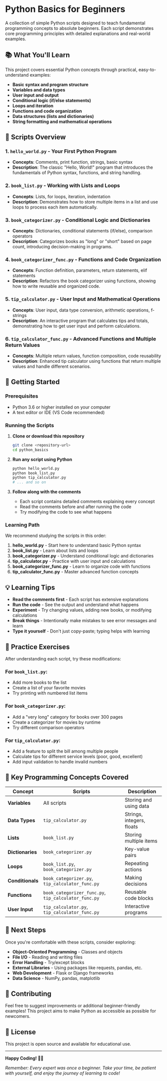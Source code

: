 # Python Basics for Beginners

A collection of simple Python scripts designed to teach fundamental programming concepts to absolute beginners. Each script demonstrates core programming principles with detailed explanations and real-world examples.

## 📚 What You'll Learn

This project covers essential Python concepts through practical, easy-to-understand examples:

- **Basic syntax and program structure**
- **Variables and data types**
- **User input and output**
- **Conditional logic (if/else statements)**
- **Loops and iteration**
- **Functions and code organization**
- **Data structures (lists and dictionaries)**
- **String formatting and mathematical operations**

## 🐍 Scripts Overview

### 1. `hello_world.py` - Your First Python Program
- **Concepts**: Comments, print function, strings, basic syntax
- **Description**: The classic "Hello, World!" program that introduces the fundamentals of Python syntax, functions, and string handling.

### 2. `book_list.py` - Working with Lists and Loops
- **Concepts**: Lists, for loops, iteration, indentation
- **Description**: Demonstrates how to store multiple items in a list and use loops to process each item automatically.

### 3. `book_categorizer.py` - Conditional Logic and Dictionaries
- **Concepts**: Dictionaries, conditional statements (if/else), comparison operators
- **Description**: Categorizes books as "long" or "short" based on page count, introducing decision-making in programs.

### 4. `book_categorizer_func.py` - Functions and Code Organization
- **Concepts**: Function definition, parameters, return statements, elif statements
- **Description**: Refactors the book categorizer using functions, showing how to write reusable and organized code.

### 5. `tip_calculator.py` - User Input and Mathematical Operations
- **Concepts**: User input, data type conversion, arithmetic operations, f-strings
- **Description**: An interactive program that calculates tips and totals, demonstrating how to get user input and perform calculations.

### 6. `tip_calculator_func.py` - Advanced Functions and Multiple Return Values
- **Concepts**: Multiple return values, function composition, code reusability
- **Description**: Enhanced tip calculator using functions that return multiple values and handle different scenarios.

## 🚀 Getting Started

### Prerequisites
- Python 3.6 or higher installed on your computer
- A text editor or IDE (VS Code recommended)

### Running the Scripts

1. **Clone or download this repository**
   ```bash
   git clone <repository-url>
   cd python_basics
   ```

2. **Run any script using Python**
   ```bash
   python hello_world.py
   python book_list.py
   python tip_calculator.py
   # ... and so on
   ```

3. **Follow along with the comments**
   - Each script contains detailed comments explaining every concept
   - Read the comments before and after running the code
   - Try modifying the code to see what happens

### Learning Path

We recommend studying the scripts in this order:

1. **hello_world.py** - Start here to understand basic Python syntax
2. **book_list.py** - Learn about lists and loops
3. **book_categorizer.py** - Understand conditional logic and dictionaries
4. **tip_calculator.py** - Practice with user input and calculations
5. **book_categorizer_func.py** - Learn to organize code with functions
6. **tip_calculator_func.py** - Master advanced function concepts

## 💡 Learning Tips

- **Read the comments first** - Each script has extensive explanations
- **Run the code** - See the output and understand what happens
- **Experiment** - Try changing values, adding new books, or modifying calculations
- **Break things** - Intentionally make mistakes to see error messages and learn
- **Type it yourself** - Don't just copy-paste; typing helps with learning

## 🔄 Practice Exercises

After understanding each script, try these modifications:

### For `book_list.py`:
- Add more books to the list
- Create a list of your favorite movies
- Try printing with numbered list items

### For `book_categorizer.py`:
- Add a "very long" category for books over 300 pages
- Create a categorizer for movies by runtime
- Try different comparison operators

### For `tip_calculator.py`:
- Add a feature to split the bill among multiple people
- Calculate tips for different service levels (poor, good, excellent)
- Add input validation to handle invalid numbers

## 📖 Key Programming Concepts Covered

| Concept | Scripts | Description |
|---------|---------|-------------|
| **Variables** | All scripts | Storing and using data |
| **Data Types** | `tip_calculator.py` | Strings, integers, floats |
| **Lists** | `book_list.py` | Storing multiple items |
| **Dictionaries** | `book_categorizer.py` | Key-value pairs |
| **Loops** | `book_list.py`, `book_categorizer.py` | Repeating actions |
| **Conditionals** | `book_categorizer.py`, `tip_calculator_func.py` | Making decisions |
| **Functions** | `book_categorizer_func.py`, `tip_calculator_func.py` | Reusable code blocks |
| **User Input** | `tip_calculator.py`, `tip_calculator_func.py` | Interactive programs |

## 🎯 Next Steps

Once you're comfortable with these scripts, consider exploring:

- **Object-Oriented Programming** - Classes and objects
- **File I/O** - Reading and writing files
- **Error Handling** - Try/except blocks
- **External Libraries** - Using packages like requests, pandas, etc.
- **Web Development** - Flask or Django frameworks
- **Data Science** - NumPy, pandas, matplotlib

## 🤝 Contributing

Feel free to suggest improvements or additional beginner-friendly examples! This project aims to make Python as accessible as possible for newcomers.

## 📄 License

This project is open source and available for educational use.

---

**Happy Coding! 🐍✨**

*Remember: Every expert was once a beginner. Take your time, be patient with yourself, and enjoy the journey of learning to code!*
